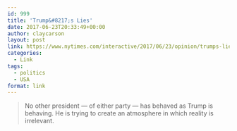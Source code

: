 ```yaml
---
id: 999
title: 'Trump&#8217;s Lies'
date: 2017-06-23T20:33:49+00:00
author: claycarson
layout: post
link: https://www.nytimes.com/interactive/2017/06/23/opinion/trumps-lies.html
categories: 
  - Link
tags:
  - politics
  - USA
format: link
---
```

> No other president — of either party — has behaved as Trump is behaving. He is trying to create an atmosphere in which reality is irrelevant.